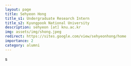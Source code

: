 ```yaml
---
layout: page
title: Sehyeon Hong
title_s1: Undergraduate Research Intern
title_s2: Kyungpook National University
description: sehyeon [at] knu.ac.kr
img: assets/img/shong.jpeg
redirect: https://sites.google.com/view/sehyeonhong/home
importance: 2
category: alumni
---
```

s
